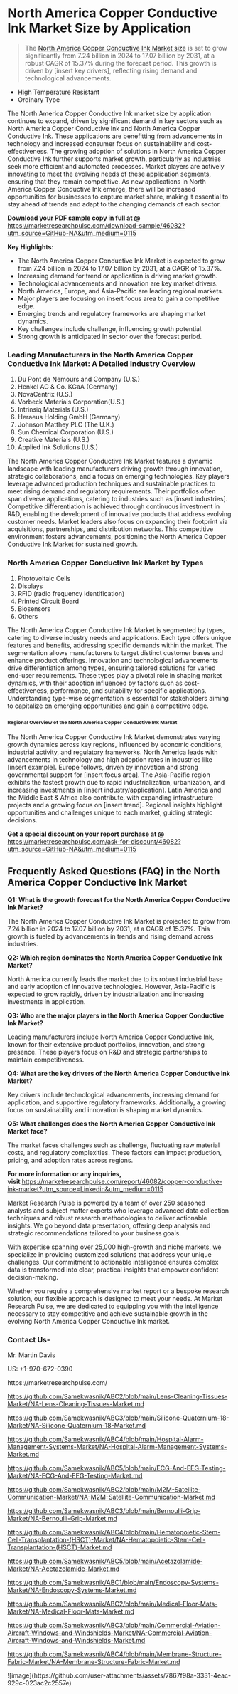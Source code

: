 <h1>North America Copper Conductive Ink Market&nbsp;Size by Application</h1><blockquote><p>The <a href="https://marketresearchpulse.com/download-sample/46082?utm_source=GitHub-NA&amp;utm_medium=0115">North America Copper Conductive Ink Market size</a> is set to grow significantly from 7.24 billion in 2024 to 17.07 billion by 2031, at a robust CAGR of 15.37% during the forecast period. This growth is driven by [insert key drivers], reflecting rising demand and technological advancements.</p></blockquote><ul><li> High Temperature Resistant<li> Ordinary Type</li></ul><p>The North America Copper Conductive Ink market size by application continues to expand, driven by significant demand in key sectors such as North America Copper Conductive Ink and North America Copper Conductive Ink. These applications are benefitting from advancements in technology and increased consumer focus on sustainability and cost-effectiveness. The growing adoption of solutions in North America Copper Conductive Ink further supports market growth, particularly as industries seek more efficient and automated processes. Market players are actively innovating to meet the evolving needs of these application segments, ensuring that they remain competitive. As new applications in North America Copper Conductive Ink emerge, there will be increased opportunities for businesses to capture market share, making it essential to stay ahead of trends and adapt to the changing demands of each sector.</p><p><strong>Download your PDF sample copy in full at @ </strong><a href="https://marketresearchpulse.com/download-sample/46082?utm_source=GitHub-NA&amp;utm_medium=0115">https://marketresearchpulse.com/download-sample/46082?utm_source=GitHub-NA&amp;utm_medium=0115</a></p><p><strong>Key Highlights: </strong></p><ul><li>The North America Copper Conductive Ink Market is expected to grow from 7.24 billion in 2024 to 17.07 billion by 2031, at a CAGR of 15.37%.</li><li>Increasing demand for trend or application is driving market growth.</li><li>Technological advancements and innovation are key market drivers.</li><li>North America, Europe, and Asia-Pacific are leading regional markets.</li><li>Major players are focusing on insert focus area to gain a competitive edge.</li><li>Emerging trends and regulatory frameworks are shaping market dynamics.</li><li>Key challenges include challenge, influencing growth potential.</li><li>Strong growth is anticipated in sector over the forecast period.</li></ul><h3>Leading Manufacturers in the North America Copper Conductive Ink Market: A Detailed Industry Overview</h3><ol><li> Du Pont de Nemours and Company (U.S.)</li><li>Henkel AG & Co. KGaA (Germany)</li><li>NovaCentrix (U.S.)</li><li>Vorbeck Materials Corporation(U.S.)</li><li>Intrinsiq Materials (U.S.)</li><li>Heraeus Holding GmbH (Germany)</li><li>Johnson Matthey PLC (The U.K.)</li><li>Sun Chemical Corporation (U.S.)</li><li>Creative Materials (U.S.)</li><li>Applied Ink Solutions (U.S.)</li></ol><div class="flex max-w-full flex-col flex-grow"><div class="min-h-8 text-message flex w-full flex-col items-end gap-2 whitespace-normal break-words [.text-message+&amp;]:mt-5" dir="auto" data-message-author-role="assistant" data-message-id="fd8432e4-4910-450d-b182-61b7bfb0a01f" data-message-model-slug="gpt-4o"><div class="flex w-full flex-col gap-1 empty:hidden first:pt-[3px]"><div class="markdown prose w-full break-words dark:prose-invert light"><p>The North America Copper Conductive Ink Market features a dynamic landscape with leading manufacturers driving growth through innovation, strategic collaborations, and a focus on emerging technologies. Key players leverage advanced production techniques and sustainable practices to meet rising demand and regulatory requirements. Their portfolios often span diverse applications, catering to industries such as [insert industries]. Competitive differentiation is achieved through continuous investment in R&amp;D, enabling the development of innovative products that address evolving customer needs. Market leaders also focus on expanding their footprint via acquisitions, partnerships, and distribution networks. This competitive environment fosters advancements, positioning the North America Copper Conductive Ink Market for sustained growth.</p></div></div></div></div><h3>North America Copper Conductive Ink Market by Types</h3><ol><li> Photovoltaic Cells<li> Displays<li> RFID (radio frequency identification)<li> Printed Circuit Board<li> Biosensors<li> Others</li></ol><div class="flex max-w-full flex-col flex-grow"><div class="min-h-8 text-message flex w-full flex-col items-end gap-2 whitespace-normal break-words [.text-message+&amp;]:mt-5" dir="auto" data-message-author-role="assistant" data-message-id="084470be-0bb7-4664-bddf-5156b4f41249" data-message-model-slug="gpt-4o-mini"><div class="flex w-full flex-col gap-1 empty:hidden first:pt-[3px]"><div class="markdown prose w-full break-words dark:prose-invert light"><p>The North America Copper Conductive Ink Market is segmented by types, catering to diverse industry needs and applications. Each type offers unique features and benefits, addressing specific demands within the market. The segmentation allows manufacturers to target distinct customer bases and enhance product offerings. Innovation and technological advancements drive differentiation among types, ensuring tailored solutions for varied end-user requirements. These types play a pivotal role in shaping market dynamics, with their adoption influenced by factors such as cost-effectiveness, performance, and suitability for specific applications. Understanding type-wise segmentation is essential for stakeholders aiming to capitalize on emerging opportunities and gain a competitive edge.</p></div></div></div></div><h3><span style="font-size: 11px;">Regional Overview of the North America Copper Conductive Ink Market</span></h3><div class="flex max-w-full flex-col flex-grow"><div class="min-h-8 text-message flex w-full flex-col items-end gap-2 whitespace-normal break-words [.text-message+&amp;]:mt-5" dir="auto" data-message-author-role="assistant" data-message-id="e9038762-ce64-4e30-91c9-9bd413514231" data-message-model-slug="gpt-4o-mini"><div class="flex w-full flex-col gap-1 empty:hidden first:pt-[3px]"><div class="markdown prose w-full break-words dark:prose-invert light"><p>The North America Copper Conductive Ink Market demonstrates varying growth dynamics across key regions, influenced by economic conditions, industrial activity, and regulatory frameworks. North America leads with advancements in technology and high adoption rates in industries like [insert example]. Europe follows, driven by innovation and strong governmental support for [insert focus area]. The Asia-Pacific region exhibits the fastest growth due to rapid industrialization, urbanization, and increasing investments in [insert industry/application]. Latin America and the Middle East &amp; Africa also contribute, with expanding infrastructure projects and a growing focus on [insert trend]. Regional insights highlight opportunities and challenges unique to each market, guiding strategic decisions.</p></div></div></div></div><p><strong>Get a special discount on your report purchase at @ </strong><a href="https://marketresearchpulse.com/ask-for-discount/46082?utm_source=GitHub-NA&amp;utm_medium=0115">https://marketresearchpulse.com/ask-for-discount/46082?utm_source=GitHub-NA&amp;utm_medium=0115</a></p><h2>Frequently Asked Questions (FAQ) in the North America Copper Conductive Ink Market</h2><p><strong>Q1: What is the growth forecast for the North America Copper Conductive Ink Market?</strong></p><p>The North America Copper Conductive Ink Market is projected to grow from 7.24 billion in 2024 to 17.07 billion by 2031, at a CAGR of 15.37%. This growth is fueled by advancements in trends and rising demand across industries.</p><p><strong>Q2: Which region dominates the North America Copper Conductive Ink Market?</strong></p><p>North America currently leads the market due to its robust industrial base and early adoption of innovative technologies. However, Asia-Pacific is expected to grow rapidly, driven by industrialization and increasing investments in application.</p><p><strong>Q3: Who are the major players in the North America Copper Conductive Ink Market?</strong></p><p>Leading manufacturers include North America Copper Conductive Ink, known for their extensive product portfolios, innovation, and strong presence. These players focus on R&amp;D and strategic partnerships to maintain competitiveness.</p><p><strong>Q4: What are the key drivers of the North America Copper Conductive Ink Market?</strong></p><p>Key drivers include technological advancements, increasing demand for application, and supportive regulatory frameworks. Additionally, a growing focus on sustainability and innovation is shaping market dynamics.</p><p><strong>Q5: What challenges does the North America Copper Conductive Ink Market face?</strong></p><p>The market faces challenges such as challenge, fluctuating raw material costs, and regulatory complexities. These factors can impact production, pricing, and adoption rates across regions.</p><p><strong>For more information or any inquiries, visit&nbsp;</strong><a href="https://marketresearchpulse.com/report/46082/copper-conductive-ink-market?utm_source=Linkedin&utm_medium=0115">https://marketresearchpulse.com/report/46082/copper-conductive-ink-market?utm_source=Linkedin&utm_medium=0115</a></p><p>Market Research Pulse is powered by a team of over 250 seasoned analysts and subject matter experts who leverage advanced data collection techniques and robust research methodologies to deliver actionable insights. We go beyond data presentation, offering deep analysis and strategic recommendations tailored to your business goals.</p><p>With expertise spanning over 25,000 high-growth and niche markets, we specialize in providing customized solutions that address your unique challenges. Our commitment to actionable intelligence ensures complex data is transformed into clear, practical insights that empower confident decision-making.</p><p>Whether you require a comprehensive market report or a bespoke research solution, our flexible approach is designed to meet your needs. At Market Research Pulse, we are dedicated to equipping you with the intelligence necessary to stay competitive and achieve sustainable growth in the evolving North America Copper Conductive Ink market.</p><h3><strong>Contact Us-</strong></h3><p>Mr. Martin Davis</p><p>US: +1-970-672-0390</p><p>https://marketresearchpulse.com/</p><p><a href="https://github.com/Samekwasnik/ABC2/blob/main/Lens-Cleaning-Tissues-Market/NA-Lens-Cleaning-Tissues-Market.md">https://github.com/Samekwasnik/ABC2/blob/main/Lens-Cleaning-Tissues-Market/NA-Lens-Cleaning-Tissues-Market.md</a></p><p><a href="https://github.com/Samekwasnik/ABC3/blob/main/Silicone-Quaternium-18-Market/NA-Silicone-Quaternium-18-Market.md">https://github.com/Samekwasnik/ABC3/blob/main/Silicone-Quaternium-18-Market/NA-Silicone-Quaternium-18-Market.md</a></p><p><a href="https://github.com/Samekwasnik/ABC4/blob/main/Hospital-Alarm-Management-Systems-Market/NA-Hospital-Alarm-Management-Systems-Market.md">https://github.com/Samekwasnik/ABC4/blob/main/Hospital-Alarm-Management-Systems-Market/NA-Hospital-Alarm-Management-Systems-Market.md</a></p><p><a href="https://github.com/Samekwasnik/ABC5/blob/main/ECG-And-EEG-Testing-Market/NA-ECG-And-EEG-Testing-Market.md">https://github.com/Samekwasnik/ABC5/blob/main/ECG-And-EEG-Testing-Market/NA-ECG-And-EEG-Testing-Market.md</a></p><p><a href="https://github.com/Samekwasnik/ABC2/blob/main/M2M-Satellite-Communication-Market/NA-M2M-Satellite-Communication-Market.md">https://github.com/Samekwasnik/ABC2/blob/main/M2M-Satellite-Communication-Market/NA-M2M-Satellite-Communication-Market.md</a></p><p><a href="https://github.com/Samekwasnik/ABC3/blob/main/Bernoulli-Grip-Market/NA-Bernoulli-Grip-Market.md">https://github.com/Samekwasnik/ABC3/blob/main/Bernoulli-Grip-Market/NA-Bernoulli-Grip-Market.md</a></p><p><a href="https://github.com/Samekwasnik/ABC4/blob/main/Hematopoietic-Stem-Cell-Transplantation-(HSCT)-Market/NA-Hematopoietic-Stem-Cell-Transplantation-(HSCT)-Market.md">https://github.com/Samekwasnik/ABC4/blob/main/Hematopoietic-Stem-Cell-Transplantation-(HSCT)-Market/NA-Hematopoietic-Stem-Cell-Transplantation-(HSCT)-Market.md</a></p><p><a href="https://github.com/Samekwasnik/ABC5/blob/main/Acetazolamide-Market/NA-Acetazolamide-Market.md">https://github.com/Samekwasnik/ABC5/blob/main/Acetazolamide-Market/NA-Acetazolamide-Market.md</a></p><p><a href="https://github.com/Samekwasnik/ABC1/blob/main/Endoscopy-Systems-Market/NA-Endoscopy-Systems-Market.md">https://github.com/Samekwasnik/ABC1/blob/main/Endoscopy-Systems-Market/NA-Endoscopy-Systems-Market.md</a></p><p><a href="https://github.com/Samekwasnik/ABC2/blob/main/Medical-Floor-Mats-Market/NA-Medical-Floor-Mats-Market.md">https://github.com/Samekwasnik/ABC2/blob/main/Medical-Floor-Mats-Market/NA-Medical-Floor-Mats-Market.md</a></p><p><a href="https://github.com/Samekwasnik/ABC3/blob/main/Commercial-Aviation-Aircraft-Windows-and-Windshields-Market/NA-Commercial-Aviation-Aircraft-Windows-and-Windshields-Market.md">https://github.com/Samekwasnik/ABC3/blob/main/Commercial-Aviation-Aircraft-Windows-and-Windshields-Market/NA-Commercial-Aviation-Aircraft-Windows-and-Windshields-Market.md</a></p><p><a href="https://github.com/Samekwasnik/ABC4/blob/main/Membrane-Structure-Fabric-Market/NA-Membrane-Structure-Fabric-Market.md">https://github.com/Samekwasnik/ABC4/blob/main/Membrane-Structure-Fabric-Market/NA-Membrane-Structure-Fabric-Market.md</a></p>
![image](https://github.com/user-attachments/assets/7867f98a-3331-4eac-929c-023ac2c2557e)
